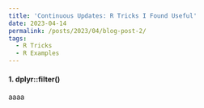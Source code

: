 ```yaml
---
title: 'Continuous Updates: R Tricks I Found Useful'
date: 2023-04-14
permalink: /posts/2023/04/blog-post-2/
tags:
  - R Tricks
  - R Examples
---
```


#### 1. dplyr::filter()
aaaa
